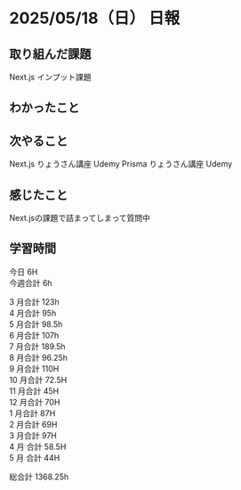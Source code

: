 # 2025/05/18（日） 日報

## 取り組んだ課題

Next.js インプット課題

## わかったこと

## 次やること

Next.js りょうさん講座 Udemy
Prisma りょうさん講座 Udemy

## 感じたこと

Next.jsの課題で詰まってしまって質問中

## 学習時間

今日 6H
<br />
今週合計 6h
<br />

3 月合計 123h
<br />
4 月合計 95h
<br />
5 月合計 98.5h
<br />
6 月合計 107h
<br />
7 月合計 189.5h
<br />
8 月合計 96.25h
<br />
9 月合計 110H
<br />
10 月合計 72.5H
<br />
11 月合計 45H
<br />
12 月合計 70H
<br />
1 月合計 87H
<br />
2 月合計 69H
<br />
3 月合計 97H
<br />
4 月 合計 58.5H
<br />
5 月 合計 44H

総合計 1368.25h
